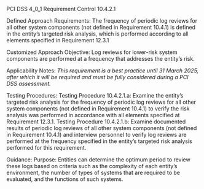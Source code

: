 PCI DSS 4_0_1 Requirement Control 10.4.2.1

Defined Approach Requirements:
The frequency of periodic log reviews for all other system components (not defined in Requirement 10.4.1) is defined in the entity’s targeted risk analysis, which is performed according to all elements specified in Requirement 12.3.1

Customized Approach Objective:
Log reviews for lower-risk system components are performed at a frequency that addresses the entity’s risk.

Applicability Notes:
_This requirement is a best practice until 31 March_ _2025, after which it will be required and must be_ _fully considered during a PCI DSS assessment._

Testing Procedures:
Testing Procedure 10.4.2.1.a: Examine the entity’s targeted risk analysis for the frequency of periodic log reviews for all other system components (not defined in Requirement 10.4.1) to verify the risk analysis was performed in accordance with all elements specified at Requirement 12.3.1.
Testing Procedure 10.4.2.1.b: Examine documented results of periodic log reviews of all other system components (not defined in Requirement 10.4.1) and interview personnel to verify log reviews are performed at the frequency specified in the entity’s targeted risk analysis performed for this requirement.

Guidance:
Purpose: Entities can determine the optimum period to review these logs based on criteria such as the complexity of each entity’s environment, the number of types of systems that are required to be evaluated, and the functions of such systems.